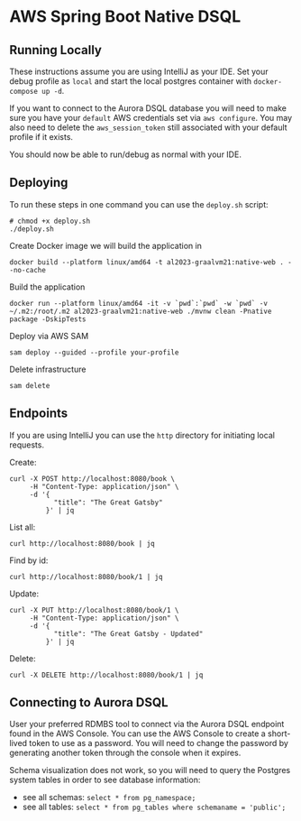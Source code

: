 # AWS Spring Boot Native DSQL

## Running Locally

These instructions assume you are using IntelliJ as your IDE. Set your debug profile as `local` and start the local
postgres container with `docker-compose up -d`.

If you want to connect to the Aurora DSQL database you will need to make sure you have your `default` AWS credentials
set via `aws configure`. You may also need to delete the `aws_session_token` still associated with your default
profile if it exists.

You should now be able to run/debug as normal with your IDE.

## Deploying

To run these steps in one command you can use the `deploy.sh` script:

```shell
# chmod +x deploy.sh
./deploy.sh
```

Create Docker image we will build the application in

```shell
docker build --platform linux/amd64 -t al2023-graalvm21:native-web . --no-cache
```

Build the application

```shell
docker run --platform linux/amd64 -it -v `pwd`:`pwd` -w `pwd` -v ~/.m2:/root/.m2 al2023-graalvm21:native-web ./mvnw clean -Pnative package -DskipTests
```

Deploy via AWS SAM

```shell
sam deploy --guided --profile your-profile
```

Delete infrastructure

```shell
sam delete
```

## Endpoints

If you are using IntelliJ you can use the `http` directory for initiating local requests.

Create:

```shell
curl -X POST http://localhost:8080/book \
     -H "Content-Type: application/json" \
     -d '{
           "title": "The Great Gatsby"
         }' | jq
```

List all:

```shell
curl http://localhost:8080/book | jq
```

Find by id:

```shell
curl http://localhost:8080/book/1 | jq
```

Update:

```shell
curl -X PUT http://localhost:8080/book/1 \
     -H "Content-Type: application/json" \
     -d '{
           "title": "The Great Gatsby - Updated"
         }' | jq

```

Delete:

```shell
curl -X DELETE http://localhost:8080/book/1 | jq
```

## Connecting to Aurora DSQL

User your preferred RDMBS tool to connect via the Aurora DSQL endpoint found in the AWS Console. You can use the AWS
Console to create a short-lived token to use as a password. You will need to change the password by generating another
token through the console when it expires.

Schema visualization does not work, so you will need to query the Postgres system tables in order to see database
information:

- see all schemas: `select * from pg_namespace;`
- see all tables: `select * from pg_tables where schemaname = 'public';`

